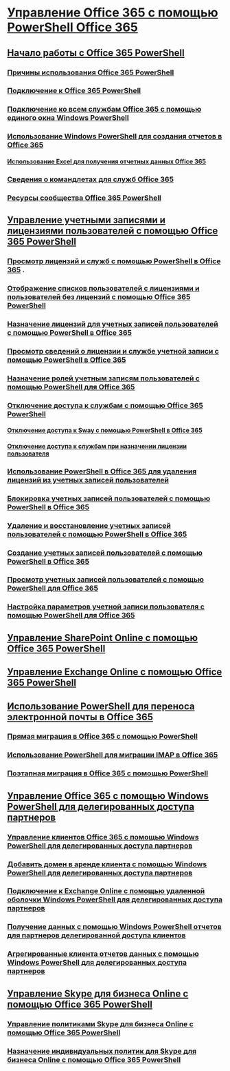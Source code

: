 
# [Управление Office 365 с помощью PowerShell Office 365](manage-office-365-with-office-365-powershell.md)
## [Начало работы с Office 365 PowerShell](getting-started-with-office-365-powershell.md)
### [Причины использования Office 365 PowerShell](why-you-need-to-use-office-365-powershell.md)
### [Подключение к Office 365 PowerShell](connect-to-office-365-powershell.md)
### [Подключение ко всем службам Office 365 с помощью единого окна Windows PowerShell](connect-to-all-office-365-services-in-a-single-windows-powershell-window.md)
### [Использование Windows PowerShell для создания отчетов в Office 365](use-windows-powershell-to-create-reports-in-office-365.md)
#### [Использование Excel для получения отчетных данных Office 365](using-excel-to-retrieve-office-365-reporting-data.md)
### [Сведения о командлетах для служб Office 365](cmdlet-references-for-office-365-services.md)
### [Ресурсы сообщества Office 365 PowerShell](office-365-powershell-community-resources.md)
## [Управление учетными записями и лицензиями пользователей с помощью Office 365 PowerShell](manage-user-accounts-and-licenses-with-office-365-powershell.md)
### [Просмотр лицензий и служб с помощью PowerShell в Office 365](view-licenses-and-services-with-office-365-powershell.md) .
### [Отображение списков пользователей с лицензиями и пользователей без лицензий с помощью Office 365 PowerShell](view-licensed-and-unlicensed-users-with-office-365-powershell.md)
### [Назначение лицензий для учетных записей пользователей с помощью PowerShell в Office 365](assign-licenses-to-user-accounts-with-office-365-powershell.md)
### [Просмотр сведений о лицензии и службе учетной записи с помощью PowerShell в Office 365](view-account-license-and-service-details-with-office-365-powershell.md)
### [Назначение ролей учетным записям пользователей с помощью PowerShell для Office 365](assign-roles-to-user-accounts-with-office-365-powershell.md)
### [Отключение доступа к службам с помощью Office 365 PowerShell](disable-access-to-services-with-office-365-powershell.md)
#### [Отключение доступа к Sway с помощью PowerShell в Office 365](disable-access-to-sway-with-office-365-powershell.md)
#### [Отключение доступа к службам при назначении лицензии пользователя](disable-access-to-services-while-assigning-user-licenses.md)
### [Использование PowerShell в Office 365 для удаления лицензий из учетных записей пользователей](remove-licenses-from-user-accounts-with-office-365-powershell.md)
### [Блокировка учетных записей пользователей с помощью PowerShell в Office 365](block-user-accounts-with-office-365-powershell.md)
### [Удаление и восстановление учетных записей пользователей с помощью PowerShell в Office 365](delete-and-restore-user-accounts-with-office-365-powershell.md)
### [Создание учетных записей пользователей с помощью PowerShell в Office 365](create-user-accounts-with-office-365-powershell.md)
### [Просмотр учетных записей пользователей с помощью PowerShell для Office 365](view-user-accounts-with-office-365-powershell.md)
### [Настройка параметров учетной записи пользователя с помощью PowerShell для Office 365](configure-user-account-properties-with-office-365-powershell.md)
## [Управление SharePoint Online с помощью Office 365 PowerShell](manage-sharepoint-online-with-office-365-powershell.md)
## [Управление Exchange Online с помощью Office 365 PowerShell](manage-exchange-online-with-office-365-powershell.md)
## [Использование PowerShell для переноса электронной почты в Office 365](use-powershell-for-email-migration-to-office-365.md)
### [Прямая миграция в Office 365 с помощью PowerShell](use-powershell-to-perform-a-cutover-migration-to-office-365.md)
### [Использование PowerShell для миграции IMAP в Office 365](use-powershell-to-perform-an-imap-migration-to-office-365.md)
### [Поэтапная миграция в Office 365 с помощью PowerShell](use-powershell-to-perform-a-staged-migration-to-office-365.md)
## [Управление Office 365 с помощью Windows PowerShell для делегированных доступа партнеров](manage-office-365-with-windows-powershell-for-delegated-access-permissions-dap-p.md)
### [Управление клиентов Office 365 с помощью Windows PowerShell для делегированных доступа партнеров](manage-office-365-tenants-with-windows-powershell-for-delegated-access-permissio.md)
### [Добавить домен в аренде клиента с помощью Windows PowerShell для делегированных доступа партнеров](add-a-domain-to-a-client-tenancy-with-windows-powershell-for-delegated-access-pe.md)
### [Подключение к Exchange Online с помощью удаленной оболочки Windows PowerShell для делегированных доступа партнеров](connect-to-exchange-online-tenants-with-remote-windows-powershell-for-delegated.md)
### [Получение данных с помощью Windows PowerShell отчетов для партнеров делегированной доступа клиентов](retrieve-customer-tenant-reporting-data-with-windows-powershell-for-delegated-ac.md)
### [Агрегированные клиента отчетов данных с помощью Windows PowerShell для делегированных доступа партнеров](aggregate-customer-reporting-data-via-windows-powershell-for-delegated-access-pe.md)
## [Управление Skype для бизнеса Online с помощью Office 365 PowerShell](manage-skype-for-business-online-with-office-365-powershell.md)
### [Управление политиками Skype для бизнеса Online с помощью Office 365 PowerShell](manage-skype-for-business-online-policies-with-office-365-powershell.md)
### [Назначение индивидуальных политик для Skype для бизнеса Online с помощью Office 365 PowerShell](assign-per-user-skype-for-business-online-policies-with-office-365-powershell.md)

